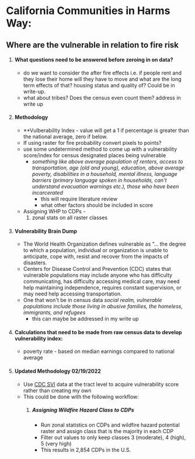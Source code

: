 # California Communities in Harms Way:
## **Where are the vulnerable in relation to fire risk**  

1. #### What questions need to be answered before zeroing in on data?
    - do we want to consider the after fire effects i.e. if people rent and they lose their home will they have to move and what are the long term effects of that? housing status and quality of? Could be in write-up.
    - what about tribes? Does the census even count them? address in write up

2. #### Methodology
     - **Vulberability Index - value will get a 1 if percentage is greater than the national average, zero if below.
     - If using raster for fire probability convert pixels to points?
     - use some undetermined method to come up with a vulnerability score/index for census designated places being vulnerable
        - *something like above average population of renters, access to transportation, age \(old and young\), education, above average poverty, disabilities in a household, mental illness, language barriers \(primary language spoken in households, can't understand evacuation warnings etc.\), those who have been incarcerated*
            - this will require literature review  
            - what other factors should be included in score 
    - Assigning WHP to CDPs - 
         1. zonal stats on all raster classes
         

2. #### Vulnerability Brain Dump
      - The World Health Organization defines vulnerable as “… the degree to which a population, individual or organization is unable to anticipate, cope with, resist and recover from the impacts of disasters.
      -  Centers for Disease Control and Prevention (CDC) states that vulnerable populations may include anyone who has difficulty communicating, has difficulty accessing medical care, may need help maintaining independence, requires constant supervision, or may need help accessing transportation.
      - One that won't be in census data *social realm, vulnerable populations include those living in abusive families, the homeless, immigrants, and refugees*
        - this can maybe be addressed in my write up
3. #### Calculations that need to be made from raw census data to develop vulnerability index: 
      - poverty rate  - based on median earnings compared to national average

4. #### Updated Methodology 02/19/2022
    - Use [CDC SVI](https://www.atsdr.cdc.gov/placeandhealth/svi/documentation/SVI_documentation_2018.html) data at the tract level to acquire vulnerability score rather than creating my own
    - This could be done with the following workflow:
        1. ##### Assigning Wildfire Hazard Class to CDPs
            - Run zonal statistics on CDPs and wildfire hazard potential raster and assign class that is the majority in each CDP
            - Filter out values to only keep classes 3 (moderate), 4 (high), 5 (very high) 
            - This results in 2,854 CDPs in the U.S.


      



